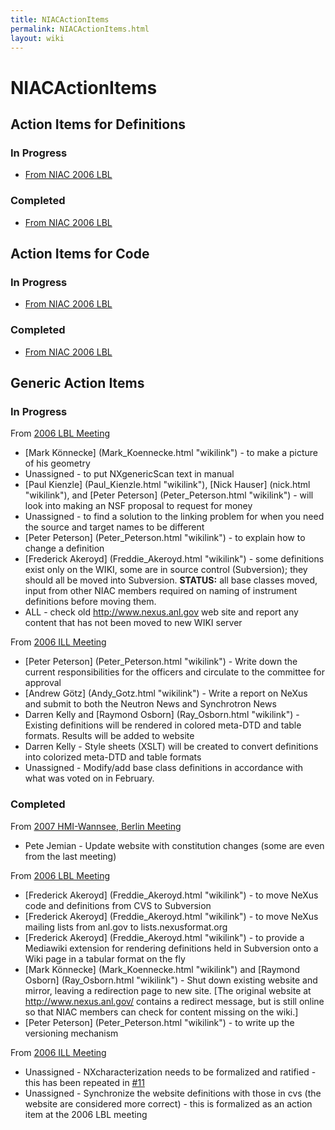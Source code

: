 ```yaml
---
title: NIACActionItems
permalink: NIACActionItems.html
layout: wiki
---
```

NIACActionItems
===============

Action Items for Definitions
----------------------------

### In Progress

-   [From NIAC 2006
    LBL](http://trac.nexusformat.org/definitions/query?status=new&status=assigned&status=reopened&group=owner&keywords=%7ENIAC2006LBL&order=priority)

### Completed

-   [From NIAC 2006
    LBL](http://trac.nexusformat.org/definitions/query?status=closed&group=owner&keywords=%7ENIAC2006LBL&order=priority)

Action Items for Code
---------------------

### In Progress

-   [From NIAC 2006
    LBL](http://trac.nexusformat.org/code/query?status=new&status=assigned&status=reopened&group=owner&keywords=%7ENIAC2006LBL&order=priority)

### Completed

-   [From NIAC 2006
    LBL](http://trac.nexusformat.org/code/query?status=closed&group=owner&keywords=%7ENIAC2006LBL&order=priority)

Generic Action Items
--------------------

### In Progress

From [2006 LBL Meeting](../pdfs/NIAC2006LBL_minutes.pdf "wikilink")

-   [Mark Könnecke] (Mark_Koennecke.html "wikilink") - to make a
    picture of his geometry
-   Unassigned - to put NXgenericScan text in manual
-   [Paul Kienzle] (Paul_Kienzle.html "wikilink"), [Nick
    Hauser] (nick.html "wikilink"), and [Peter
    Peterson] (Peter_Peterson.html "wikilink") - will look into making
    an NSF proposal to request for money
-   Unassigned - to find a solution to the linking problem for when you
    need the source and target names to be different
-   [Peter Peterson] (Peter_Peterson.html "wikilink") - to explain how
    to change a definition
-   [Frederick Akeroyd] (Freddie_Akeroyd.html "wikilink") - some
    definitions exist only on the WIKI, some are in source control
    (Subversion); they should all be moved into Subversion. **STATUS:**
    all base classes moved, input from other NIAC members required on
    naming of instrument definitions before moving them.
-   ALL - check old <http://www.nexus.anl.gov> web site and report any
    content that has not been moved to new WIKI server

From [2006 ILL Meeting](../pdfs/NIAC2006minutes.pdf "wikilink")

-   [Peter Peterson] (Peter_Peterson.html "wikilink") - Write down the
    current responsibilities for the officers and circulate to the
    committee for approval
-   [Andrew Götz] (Andy_Gotz.html "wikilink") - Write a report on NeXus
    and submit to both the Neutron News and Synchrotron News
-   Darren Kelly and [Raymond Osborn] (Ray_Osborn.html "wikilink") -
    Existing definitions will be rendered in colored meta-DTD and table
    formats. Results will be added to website
-   Darren Kelly - Style sheets (XSLT) will be created to convert
    definitions into colorized meta-DTD and table formats
-   Unassigned - Modify/add base class definitions in accordance with
    what was voted on in February.

### Completed

From [2007 HMI-Wannsee, Berlin Meeting](NIAC2007.html "wikilink")

-   Pete Jemian - Update website with constitution changes (some are
    even from the last meeting)

From [2006 LBL Meeting](../pdfs/NIAC2006LBL_minutes.pdf "wikilink")

-   [Frederick Akeroyd] (Freddie_Akeroyd.html "wikilink") - to move
    NeXus code and definitions from CVS to Subversion
-   [Frederick Akeroyd] (Freddie_Akeroyd.html "wikilink") - to move
    NeXus mailing lists from anl.gov to lists.nexusformat.org
-   [Frederick Akeroyd] (Freddie_Akeroyd.html "wikilink") - to provide
    a Mediawiki extension for rendering definitions held in Subversion
    onto a Wiki page in a tabular format on the fly
-   [Mark Könnecke] (Mark_Koennecke.html "wikilink") and [Raymond
    Osborn] (Ray_Osborn.html "wikilink") - Shut down existing website
    and mirror, leaving a redirection page to new site. \[The original
    website at <http://www.nexus.anl.gov/> contains a redirect message,
    but is still online so that NIAC members can check for content
    missing on the wiki.\]
-   [Peter Peterson] (Peter_Peterson.html "wikilink") - to write up the
    versioning mechanism

From [2006 ILL Meeting](../pdfs/NIAC2006minutes.pdf "wikilink")

-   Unassigned - NXcharacterization needs to be formalized and
    ratified - this has been repeated in
    [\#11](http://trac.nexusformat.org/definitions/ticket/11)
-   Unassigned - Synchronize the website definitions with those in cvs
    (the website are considered more correct) - this is formalized as an
    action item at the 2006 LBL meeting


